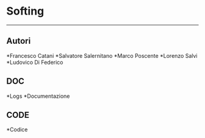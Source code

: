 # Softing

---

## Autori 

*Francesco Catani
*Salvatore Salernitano
*Marco Poscente 
*Lorenzo Salvi 
*Ludovico Di Federico

## DOC

*Logs 
*Documentazione

## CODE

*Codice



 